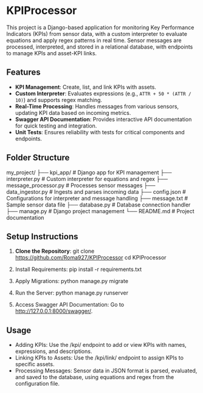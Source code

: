 # KPIProcessor

This project is a Django-based application for monitoring Key Performance Indicators (KPIs) from sensor data, with a custom interpreter to evaluate equations and apply regex patterns in real time. Sensor messages are processed, interpreted, and stored in a relational database, with endpoints to manage KPIs and asset-KPI links.

## Features
- **KPI Management**: Create, list, and link KPIs with assets.
- **Custom Interpreter**: Evaluates expressions (e.g., `ATTR + 50 * (ATTR / 10)`) and supports regex matching.
- **Real-Time Processing**: Handles messages from various sensors, updating KPI data based on incoming metrics.
- **Swagger API Documentation**: Provides interactive API documentation for quick testing and integration.
- **Unit Tests**: Ensures reliability with tests for critical components and endpoints.

## Folder Structure
my_project/ ├── kpi_app/ # Django app for KPI management ├── interpreter.py # Custom interpreter for equations and regex ├── message_processor.py # Processes sensor messages ├── data_ingestor.py # Ingests and parses incoming data ├── config.json # Configurations for interpreter and message handling ├── message.txt # Sample sensor data file ├── database.py # Database connection handler ├── manage.py # Django project management └── README.md # Project documentation

## Setup Instructions

1. **Clone the Repository**:
   git clone https://github.com/Roma927/KPIProcessor
   cd KPIProcessor

2. Install Requirements:
pip install -r requirements.txt

3. Apply Migrations:
python manage.py migrate

4. Run the Server:
python manage.py runserver

5. Access Swagger API Documentation:
Go to http://127.0.0.1:8000/swagger/.

## Usage
- Adding KPIs: Use the /kpi/ endpoint to add or view KPIs with names, expressions, and descriptions.
- Linking KPIs to Assets: Use the /kpi/link/ endpoint to assign KPIs to specific assets.
- Processing Messages: Sensor data in JSON format is parsed, evaluated, and saved to the database, using equations and regex from the configuration file.
